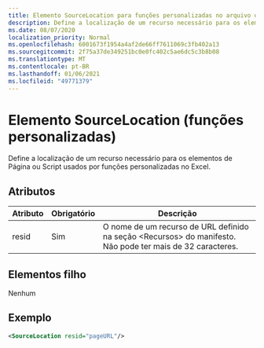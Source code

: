 ```yaml
---
title: Elemento SourceLocation para funções personalizadas no arquivo de manifesto
description: Define a localização de um recurso necessário para os elementos de Página ou Script usados por funções personalizadas no Excel.
ms.date: 08/07/2020
localization_priority: Normal
ms.openlocfilehash: 6001673f1954a4af2de66ff7611069c3fb402a13
ms.sourcegitcommit: 2f75a37de349251bc0e0fc402c5ae6dc5c3b8b08
ms.translationtype: MT
ms.contentlocale: pt-BR
ms.lasthandoff: 01/06/2021
ms.locfileid: "49771379"
---
```

# <a name="sourcelocation-element-custom-functions"></a>Elemento SourceLocation (funções personalizadas)

Define a localização de um recurso necessário para os elementos de Página ou Script usados por funções personalizadas no Excel.

## <a name="attributes"></a>Atributos

| Atributo | Obrigatório | Descrição                                                                          |
|-----------|----------|--------------------------------------------------------------------------------------|
| resid     | Sim      | O nome de um recurso de URL definido na seção &lt;Recursos&gt; do manifesto. Não pode ter mais de 32 caracteres. |

## <a name="child-elements"></a>Elementos filho

Nenhum

## <a name="example"></a>Exemplo

```xml
<SourceLocation resid="pageURL"/>
```
